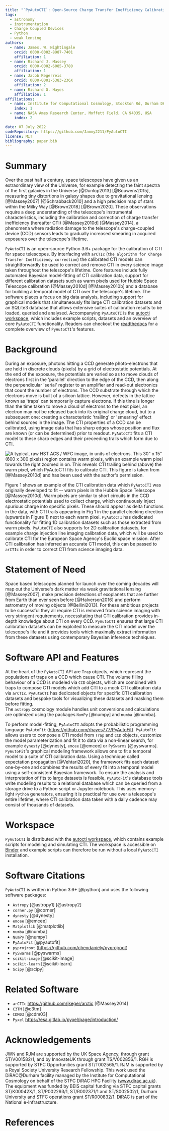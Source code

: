 ```yaml
---
title: "`PyAutoCTI`: Open-Source Charge Transfer Inefficiency Calibration"
tags:
  - astronomy
  - instrumentation
  - Charge Coupled Devices
  - Python
  - weak lensing
authors:
  - name: James. W. Nightingale
    orcid: 0000-0002-8987-7401
    affiliation: 1
  - name: Richard J. Massey
    orcid: 0000-0002-6085-3780
    affiliation: 1 
  - name: Jacob Kegerreis
    orcid: 0000-0001-5383-236X
    affiliation: 2 
  - name: Richard G. Hayes
    affiliation: 1
affiliations:
  - name: Institute for Computational Cosmology, Stockton Rd, Durham DH1 3LE
    index: 1
  - name: NASA Ames Research Center, Moffett Field, CA 94035, USA
    index: 2

date: 07 July 2022
codeRepository: https://github.com/Jammy2211/PyAutoCTI
license: MIT
bibliography: paper.bib
---
```


# Summary

Over the past half a century, space telescopes have given us an extraordinary view of the Universe, for example detecting 
the faint spectra of the first galaxies in the Universe [@Dunlop2013] [@Bouwens2015], measuring tiny distortions in
galaxy shapes due to gravitational lensing [@Massey2007] [@Schrabback2010] and a high precision map of stars within
the Milky Way [@Brown2018] [@Brown2020]. These observations require a deep understanding of the telescope's
instrumental characteristics, including the calibration and correction of charge transfer inefficiency 
(hereafter CTI) [@Massey2010d] [@Massey2014], a phenomena where radiation damage to the telescope's charge-coupled 
device (CCD) sensors leads to gradually increased smearing in acquired exposures over the telescope's lifetime.

`PyAutoCTI` is an open-source Python 3.6+ package for the calibration of CTI for space telescopes. By interfacing
with `arCTIc` (`the algorithm for Charge Transfer Inefficiency correction`) the calibrated CTI models can straightforwardly
be used to correct and remove CTI in every science image taken throughout the telescope's lifetime. Core features 
include fully automated Bayesian model-fitting of CTI calibration data, support for different calibration
datasets such as warm pixels used for Hubble Space Telescope calibration [@Massey2010d] [@Massey2010b] and a database 
for building a temporal model of CTI over the telescope's lifetime. The software places a focus on big data analysis, 
including support for graphical models that simultaneously fits large CTI calibration datasets and an SQLite3 
database that allows extensive suites of calibration results to be loaded, queried and analysed. 
Accompanying `PyAutoCTI` is the [autocti workspace](https://github.com/Jammy2211/autocti_workspace), which includes 
example scripts, datasets and an overview of core `PyAutoCTI` functionality. Readers can checkout
the [readthedocs](https://pyautocti.readthedocs.io/en/latest/) for a complete overview of `PyAutoCTI`'s 
features.



# Background

During an exposure, photons hitting a CCD generate photo-electrons that are held in discrete clouds (pixels) by a grid 
of electrostatic potentials. At the end of the exposure, the potentials are varied so as to move clouds of electrons 
first in the 'parallel' direction to the edge of the CCD, then along the perpendicular 'serial' register to an 
amplifier and read-out electronics that count the number of electrons. The CCD substrate through which the electrons 
move is built of a silicon lattice. However, defects in the lattice known as 'traps' can temporarily capture electrons. 
If this time is longer than the time taken to move a cloud of electrons to the next pixel, an electron may not be 
released back into its original charge cloud, but to a subsequent one: creating a characteristic 'trailing' or 'smearing' 
effect behind sources in the image. The CTI properties of a CCD can be calibrated, using image data that has sharp edges
whose position and flux are known (or can be determined) prior to readout. `PyAutoCTI` fits a CTI model to these sharp
edges and their preceeding trails which form due to CTI. 

![A typical, raw HST ACS / WFC image, in units of electrons. This 30" x 15" (600 x 300 pixels) region contains warm 
pixels, with an example warm pixel towards the right zoomed in on. This reveals CTI trailing behind (above) the warm 
pixel, which `PyAutoCTI` fits to calibrate CTI. This figure is taken from [@Massey2010d] and has been used
with the author's permission.](cti_image.png)

Figure 1 shows an example of the CTI calibration data which `PyAutoCTI` was originally developed to fit -- warm 
pixels in the Hubble Space Telescope [@Massey2010d]. Warm pixels are similar to short circuits in the CCD electrostatic 
potentials used to collect charge, which continuously inject spurious charge into specific pixels. These should 
appear as delta functions in the data, with CTI trails appearing in Fig 1 in the parallel clocking direction (upwards in 
Figure 1) next to each warm pixel. `PyAutoCTI` has dedicated functionality for fitting 1D calibration datasets 
such as those extracted from warm pixels. `PyAutoCTI` also supports for 2D calibration datasets, for example 
charge injection line imaging calibration data, which will be used to calibrate CTI for the European Space Agency's 
Euclid space mission. After CTI calibration has inferred an accurate CTI model, this can be passed to `arCTIc` in 
order to correct CTI from science imaging data.

 
# Statement of Need

Space based telescopes planned for launch over the coming decades will map out the Universe's dark matter via
weak gravitational lensing [@Massey2007], make precision detections of exoplanets that are further from Earth than ever
seen before [@Halverson2016] and perform astrometry of moving objects [@Bellini2013]. For these ambitious projects to 
be successful they all require CTI is removed from science imaging with very stringent requirements, necessitating that 
CTI calibration provides in-depth knowledge about CTI on every CCD. `PyAutoCTI` ensures that large CTI calibration 
datasets can be exploited to measure the CTI model over the telescope's life and it provides tools which maximally 
extract information from these datasets using contemporary Bayesian inference techniques.

# Software API and Features

At the heart of the `PyAutoCTI` API are `Trap` objects, which represent the populations of traps on a CCD which cause
CTI. The volume filling behaviour of a CCD is modeled via `CCD` objects, which are combined with traps to compose CTI 
models which add CTI to a mock CTI calibration data via `arCTIc`. `PyAutoCTI` has dedicated objects for specific
CTI calibration datasets and bespoke tools for visualizing these datasets and masking them before fitting.  
The `astropy` cosmology module handles unit conversions and calculations are optimized using the 
packages `NumPy` [@numpy] and `numba` [@numba].

To perform model-fitting, `PyAutoCTI` adopts the probabilistic programming  
language `PyAutoFit` (https://github.com/rhayes777/PyAutoFit). `PyAutoFit` allows users to compose a CTI 
model from `Trap` and `CCD` objects, customize the model parameterization and fit it to data via a 
non-linear search, for example `dynesty` [@dynesty], `emcee` [@emcee] or `PySwarms` [@pyswarms]. `PyAutoFit`'s 
graphical modeling framework allows one to fit a temporal model to a suite of CTI calibration data. Using a technique 
called expectation propagation [@Vehtari2020], the framework fits each dataset one-by-one and combines the results of 
every fit into a temporal model using a self-consistent Bayesian framework. To ensure the analysis and interpretation of 
fits to large datasets is feasible, `PyAutoFit`'s database tools write modeling results to a relational database which 
can be queried from a storage drive to a Python script or Jupyter notebook. This uses memory-light `Python` generators, 
ensuring it is practical for use over a telescope's entire lifetime, where CTI calibration data taken with a daily
cadence may consist of thousands of datasets.

# Workspace

`PyAutoCTI` is distributed with the [autocti workspace](https://github.com/Jammy2211/autocti_workspace), which 
contains example scripts for modeling and simulating CTI. The workspace is accessible 
on [Binder](https://mybinder.org/v2/gh/Jammy2211/autocti_workspace/HEAD) and example scripts can therefore be run 
without a local `PyAutoCTI` installation.

# Software Citations

`PyAutoCTI` is written in Python 3.6+ [@python] and uses the following software packages:

- `Astropy` [@astropy1] [@astropy2]
- `corner.py` [@corner]
- `dynesty` [@dynesty]
- `emcee` [@emcee]
- `Matplotlib` [@matplotlib]
- `numba` [@numba]
- `NumPy` [@numpy]
- `PyAutoFit` [@pyautofit]
- `pyprojroot` (https://github.com/chendaniely/pyprojroot)
- `PySwarms` [@pyswarms]
- `scikit-image` [@scikit-image]
- `scikit-learn` [@scikit-learn]
- `Scipy` [@scipy]

# Related Software

- `arCTIc` https://github.com/jkeger/arctic [@Massey2014]
- `C3TM` [@c3tm]
- `CDM03` [@cdm03]
- `Pyxel` https://esa.gitlab.io/pyxel/page/introduction/


# Acknowledgements

JWN and RJM are supported by the UK Space Agency, through grant ST/V001582/1, and by InnovateUK through grant TS/V002856/1. 
RGH is supported by STFC Opportunities grant ST/T002565/1.
RJM is supported by a Royal Society University Research Fellowship.
This work used the DiRAC@Durham facility managed by the Institute for Computational Cosmology on behalf of the STFC DiRAC HPC Facility (www.dirac.ac.uk). The equipment was funded by BEIS capital funding via STFC capital grants ST/K00042X/1, ST/P002293/1, ST/R002371/1 and ST/S002502/1, Durham University and STFC operations grant ST/R000832/1. DiRAC is part of the National e-Infrastructure.

# References
